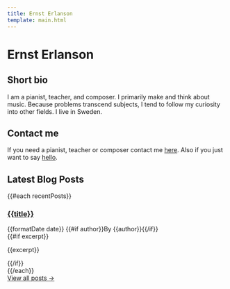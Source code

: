 ```yaml
---
title: Ernst Erlanson
template: main.html
---
```


# Ernst Erlanson

## Short bio

I am a pianist, teacher, and composer. I primarily make and think about music. 
Because problems transcend subjects, I tend to follow my curiosity into other fields. 
I live in Sweden.   

## Contact me

If you need a pianist, teacher or composer contact me [here](/Blog/contact.html). Also if you just want to say [hello](/Blog/contact.html).

<div class="latest-posts">
    <h2>Latest Blog Posts</h2>
    <div class="post-previews">
        {{#each recentPosts}}
        <article class="post-preview">
            <h3><a href="{{url}}">{{title}}</a></h3>
            <div class="post-meta">
                <time datetime="{{date}}">{{formatDate date}}</time>
                {{#if author}}<span class="author">By {{author}}</span>{{/if}}
            </div>
            {{#if excerpt}}<p class="excerpt">{{excerpt}}</p>{{/if}}
        </article>
        {{/each}}
    </div>
    <div class="view-all">
        <a href="/Blog/blog" class="read-more">View all posts →</a>
    </div>
</div> 